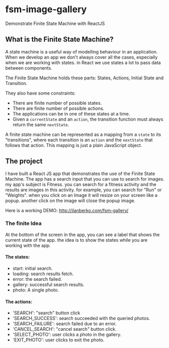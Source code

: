 # fsm-image-gallery
Demonstrate Finite State Machine with ReactJS

## What is the Finite State Machine?
A state machine is a useful way of modelling behaviour in an application. When we develop an app we don't always cover all the cases, especially when we are working with states. in React we use states a lot to pass data between components.

The Finite State Machine holds these parts: States, Actions, Initial State and Transition.

They also have some constraints:
- There are finite number of possible states.
- There are finite number of possible actions.
- The applications can be in one of these states at a time.
- Given a `currentState` and an `action`, the transition function must always return the same `nextState`.

A finite state machine can be represented as a mapping from a `state` to its "transitions",  where each transition is an `action` and the `nextState` that follows that action. This mapping is just a plain JavaScript object.

## The project
I have built a React JS app that demonstrates the use of the Finite State Machine. The app has a search input that you can use to search for images. my app's subject is Fitness. you can search for a fitness activity and the results are images in this activity. for example, you can search for "Run" or "Weights". when you click on an Image it will resize on your screen like a popup. another click on the image will close the popup image.

Here is a working DEMO: http://ilanberko.com/fsm-gallery/

### The finite Idea
At the bottom of the screen in the app, you can see a label that shows the current state of the app. the idea is to show the states while you are working with the app. 

#### The states:
- start: initial search.
- loading: search results fetch.
- error: the search failed.
- gallery: successful search results.
- photo: A single photo.

#### The actions:
- 'SEARCH': "search" button click
- 'SEARCH_SUCCESS':  search succeeded with the queried photos.
- 'SEARCH_FAILURE': search failed due to an error.
- 'CANCEL_SEARCH':  "cancel search" button click.
- 'SELECT_PHOTO': user clicks a photo in the gallery.
- 'EXIT_PHOTO': user clicks to exit the photo.





